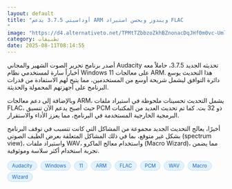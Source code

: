 ```yaml
---
layout: default
title: "أوداسيتي 3.7.5 يدعم ARM ويندوز ويحسن استيراد FLAC
"
image: "https://d4.alternativeto.net/TPMtTZbbzoZkhBZnonacDqJHf0m0vc-Uml4TQAh0fUo/rs:fill:1520:760:0/g:ce:0:0/YWJzOi8vZGlzdC9jb250ZW50LzE3NTQ5MDAwOTU5MzEucG5n.png"
category: تطبيقات
date: 2025-08-11T08:14:55
---
```


أصدر برنامج تحرير الصوت الشهير والمجاني Audacity تحديثه الجديد 3.7.5، حاملاً معه أخباراً سارة لمستخدمي نظام Windows 11 على معالجات ARM. هذا التحديث يوسع دائرة التوافق ليشمل شريحة أوسع من المستخدمين، مما يتيح لهم الاستفادة من قدرات البرنامج على أجهزتهم المحمولة والحديثة.

وبالإضافة إلى دعم معالجات ARM، يشمل التحديث تحسينات ملحوظة في استيراد ملفات FLAC، حيث أصبح يدعم الآن تنسيق PCM ذو 32 بت. كما تم تحديث العديد من المكتبات البرمجية الخارجية المستخدمة في البرنامج، مما يعزز الأداء والاستقرار.

أخيرًا، يعالج التحديث الجديد مجموعة من المشاكل التي كانت تتسبب في توقف البرنامج بشكل غير متوقع، بما في ذلك المشاكل المتعلقة بعرض الطيف الصوتي (spectrum view)، واستيراد ملفات WAV، واستخدام معالج الماكرو (Macro Wizard)، مما يضمن تجربة استخدام أكثر سلاسة وموثوقية.

<div style="margin-top:2px; margin-bottom:2px;"><a href="https://bidjadraft.github.io/?query=Audacity" style="background:#e3f2fd; color:#1565c0; font-size:80%; border-radius:12px; padding:3px 10px; margin:2px 4px 2px 0; display:inline-block; border:1px solid #bbdefb; text-decoration:none;">Audacity</a> <a href="https://bidjadraft.github.io/?query=Windows" style="background:#e3f2fd; color:#1565c0; font-size:80%; border-radius:12px; padding:3px 10px; margin:2px 4px 2px 0; display:inline-block; border:1px solid #bbdefb; text-decoration:none;">Windows</a> <a href="https://bidjadraft.github.io/?query=11" style="background:#e3f2fd; color:#1565c0; font-size:80%; border-radius:12px; padding:3px 10px; margin:2px 4px 2px 0; display:inline-block; border:1px solid #bbdefb; text-decoration:none;">11</a> <a href="https://bidjadraft.github.io/?query=ARM" style="background:#e3f2fd; color:#1565c0; font-size:80%; border-radius:12px; padding:3px 10px; margin:2px 4px 2px 0; display:inline-block; border:1px solid #bbdefb; text-decoration:none;">ARM</a> <a href="https://bidjadraft.github.io/?query=FLAC" style="background:#e3f2fd; color:#1565c0; font-size:80%; border-radius:12px; padding:3px 10px; margin:2px 4px 2px 0; display:inline-block; border:1px solid #bbdefb; text-decoration:none;">FLAC</a> <a href="https://bidjadraft.github.io/?query=PCM" style="background:#e3f2fd; color:#1565c0; font-size:80%; border-radius:12px; padding:3px 10px; margin:2px 4px 2px 0; display:inline-block; border:1px solid #bbdefb; text-decoration:none;">PCM</a> <a href="https://bidjadraft.github.io/?query=WAV" style="background:#e3f2fd; color:#1565c0; font-size:80%; border-radius:12px; padding:3px 10px; margin:2px 4px 2px 0; display:inline-block; border:1px solid #bbdefb; text-decoration:none;">WAV</a> <a href="https://bidjadraft.github.io/?query=Macro" style="background:#e3f2fd; color:#1565c0; font-size:80%; border-radius:12px; padding:3px 10px; margin:2px 4px 2px 0; display:inline-block; border:1px solid #bbdefb; text-decoration:none;">Macro</a> <a href="https://bidjadraft.github.io/?query=Wizard" style="background:#e3f2fd; color:#1565c0; font-size:80%; border-radius:12px; padding:3px 10px; margin:2px 4px 2px 0; display:inline-block; border:1px solid #bbdefb; text-decoration:none;">Wizard</a></div><br><br>
